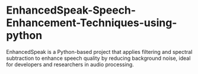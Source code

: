 # EnhancedSpeak-Speech-Enhancement-Techniques-using-python
EnhancedSpeak is a Python-based project that applies filtering and spectral subtraction to enhance speech quality by reducing background noise, ideal for developers and researchers in audio processing.
